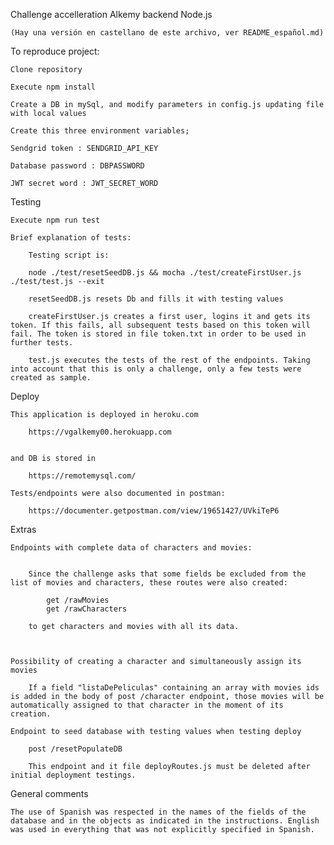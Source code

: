 Challenge accelleration Alkemy backend Node.js

    (Hay una versión en castellano de este archivo, ver README_español.md)

To reproduce project:

    Clone repository

    Execute npm install

    Create a DB in mySql, and modify parameters in config.js updating file with local values

    Create this three environment variables;

    Sendgrid token : SENDGRID_API_KEY

    Database password : DBPASSWORD

    JWT secret word : JWT_SECRET_WORD

Testing

    Execute npm run test

    Brief explanation of tests:

        Testing script is:

        node ./test/resetSeedDB.js && mocha ./test/createFirstUser.js ./test/test.js --exit

        resetSeedDB.js resets Db and fills it with testing values

        createFirstUser.js creates a first user, logins it and gets its token. If this fails, all subsequent tests based on this token will fail. The token is stored in file token.txt in order to be used in further tests.

        test.js executes the tests of the rest of the endpoints. Taking into account that this is only a challenge, only a few tests were created as sample.

Deploy

    This application is deployed in heroku.com

        https://vgalkemy00.herokuapp.com


    and DB is stored in

        https://remotemysql.com/

    Tests/endpoints were also documented in postman:

        https://documenter.getpostman.com/view/19651427/UVkiTeP6

Extras

    Endpoints with complete data of characters and movies:


        Since the challenge asks that some fields be excluded from the list of movies and characters, these routes were also created:

            get /rawMovies
            get /rawCharacters

        to get characters and movies with all its data.



    Possibility of creating a character and simultaneously assign its movies

        If a field "listaDePeliculas" containing an array with movies ids is added in the body of post /character endpoint, those movies will be automatically assigned to that character in the moment of its creation.

    Endpoint to seed database with testing values when testing deploy

        post /resetPopulateDB

        This endpoint and it file deployRoutes.js must be deleted after initial deployment testings.

General comments

    The use of Spanish was respected in the names of the fields of the database and in the objects as indicated in the instructions. English was used in everything that was not explicitly specified in Spanish.
